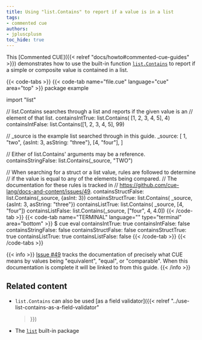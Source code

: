 ```yaml
---
title: Using "list.Contains" to report if a value is in a list
tags:
- commented cue
authors:
- jpluscplusm
toc_hide: true
---
```


This [Commented CUE]({{< relref "docs/howto#commented-cue-guides" >}})
demonstrates how to use the built-in function
[`list.Contains`](https://pkg.go.dev/cuelang.org/go/pkg/list#Contains)
to report if a simple or composite value is contained in a list.

{{< code-tabs >}}
{{< code-tab name="file.cue" language="cue"  area="top" >}}
package example

import "list"

// list.Contains searches through a list and reports if the given value is an
// element of that list.
containsIntTrue: list.Contains( [1, 2, 3, 4, 5], 4)
containsIntFalse: list.Contains([1, 2, 3, 4, 5], 99)

// _source is the example list searched through in this guide.
_source: [
	1, "two",
	{asInt: 3, asString: "three"},
	[4, "four"],
]

// Either of list.Contains' arguments may be a reference.
containsStringFalse: list.Contains(_source, "TWO")

// When searching for a struct or a list value, rules are followed to determine
// if the value is equal to any of the elements being compared.
// The documentation for these rules is tracked in
// https://github.com/cue-lang/docs-and-content/issues/49.
containsStructFalse: list.Contains(_source, {asInt: 3})
containsStructTrue: list.Contains( _source, {asInt: 3, asString: "three"})
containsListTrue: list.Contains( _source, [4, "four"])
containsListFalse: list.Contains(_source, ["four", 4, 4.0])
{{< /code-tab >}}
{{< code-tab name="TERMINAL" language="" type="terminal" area="bottom" >}}
$ cue eval
containsIntTrue:     true
containsIntFalse:    false
containsStringFalse: false
containsStructFalse: false
containsStructTrue:  true
containsListTrue:    true
containsListFalse:   false
{{< /code-tab >}}
{{< /code-tabs >}}

{{< info >}}
[Issue #49](https://github.com/cue-lang/docs-and-content/issues/49) tracks the
documentation of precisely what CUE means by values being "equivalent",
"equal", or "comparable". When this documentation is complete it will be linked
to from this guide.
{{< /info >}}

## Related content

- `list.Contains` can also be used
  [as a field validator]({{< relref
    "../use-list-contains-as-a-field-validator"
  >}})
- The [`list`](https://pkg.go.dev/cuelang.org/go/pkg/list) built-in package
